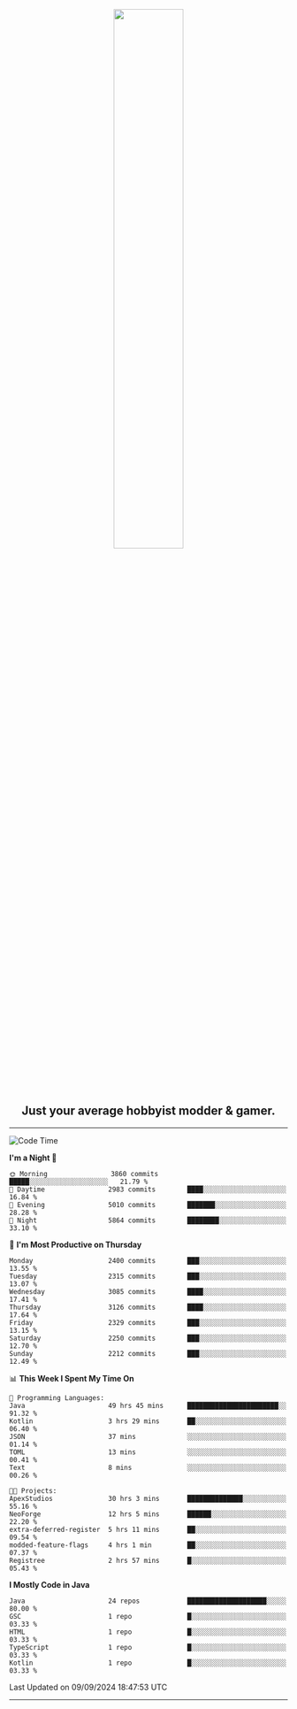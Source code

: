 <div align="center">
  <a href="https://apexmodder.xyz/"><img width="50%" height="50%" src="https://i.imgur.com/pc4HkGz.png"></a>
</div>
<h2 align="center">Just your average hobbyist modder & gamer.</h2>

---

<!--START_SECTION:waka-->
![Code Time](http://img.shields.io/badge/Code%20Time-1%2C457%20hrs%2048%20mins-blue)

**I'm a Night 🦉** 

```text
🌞 Morning                3860 commits        █████░░░░░░░░░░░░░░░░░░░░   21.79 % 
🌆 Daytime                2983 commits        ████░░░░░░░░░░░░░░░░░░░░░   16.84 % 
🌃 Evening                5010 commits        ███████░░░░░░░░░░░░░░░░░░   28.28 % 
🌙 Night                  5864 commits        ████████░░░░░░░░░░░░░░░░░   33.10 % 
```
📅 **I'm Most Productive on Thursday** 

```text
Monday                   2400 commits        ███░░░░░░░░░░░░░░░░░░░░░░   13.55 % 
Tuesday                  2315 commits        ███░░░░░░░░░░░░░░░░░░░░░░   13.07 % 
Wednesday                3085 commits        ████░░░░░░░░░░░░░░░░░░░░░   17.41 % 
Thursday                 3126 commits        ████░░░░░░░░░░░░░░░░░░░░░   17.64 % 
Friday                   2329 commits        ███░░░░░░░░░░░░░░░░░░░░░░   13.15 % 
Saturday                 2250 commits        ███░░░░░░░░░░░░░░░░░░░░░░   12.70 % 
Sunday                   2212 commits        ███░░░░░░░░░░░░░░░░░░░░░░   12.49 % 
```


📊 **This Week I Spent My Time On** 

```text
💬 Programming Languages: 
Java                     49 hrs 45 mins      ███████████████████████░░   91.32 % 
Kotlin                   3 hrs 29 mins       ██░░░░░░░░░░░░░░░░░░░░░░░   06.40 % 
JSON                     37 mins             ░░░░░░░░░░░░░░░░░░░░░░░░░   01.14 % 
TOML                     13 mins             ░░░░░░░░░░░░░░░░░░░░░░░░░   00.41 % 
Text                     8 mins              ░░░░░░░░░░░░░░░░░░░░░░░░░   00.26 % 

🐱‍💻 Projects: 
ApexStudios              30 hrs 3 mins       ██████████████░░░░░░░░░░░   55.16 % 
NeoForge                 12 hrs 5 mins       ██████░░░░░░░░░░░░░░░░░░░   22.20 % 
extra-deferred-register  5 hrs 11 mins       ██░░░░░░░░░░░░░░░░░░░░░░░   09.54 % 
modded-feature-flags     4 hrs 1 min         ██░░░░░░░░░░░░░░░░░░░░░░░   07.37 % 
Registree                2 hrs 57 mins       █░░░░░░░░░░░░░░░░░░░░░░░░   05.43 % 
```

**I Mostly Code in Java** 

```text
Java                     24 repos            ████████████████████░░░░░   80.00 % 
GSC                      1 repo              █░░░░░░░░░░░░░░░░░░░░░░░░   03.33 % 
HTML                     1 repo              █░░░░░░░░░░░░░░░░░░░░░░░░   03.33 % 
TypeScript               1 repo              █░░░░░░░░░░░░░░░░░░░░░░░░   03.33 % 
Kotlin                   1 repo              █░░░░░░░░░░░░░░░░░░░░░░░░   03.33 % 
```




 Last Updated on 09/09/2024 18:47:53 UTC
<!--END_SECTION:waka-->

---
